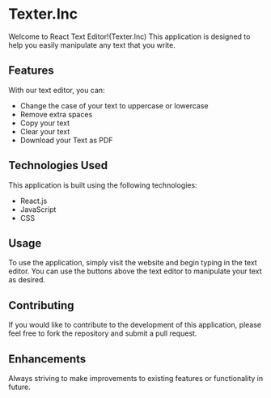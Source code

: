 
# Texter.Inc

Welcome to React Text Editor!(Texter.Inc) This application is designed to help you easily manipulate any text that you write.

## Features

With our text editor, you can:

- Change the case of your text to uppercase or lowercase
- Remove extra spaces
- Copy your text
- Clear your text
- Download your Text as PDF 

## Technologies Used

This application is built using the following technologies:

- React.js
- JavaScript
- CSS

## Usage

To use the application, simply visit the website and begin typing in the text editor. You can use the buttons above the text editor to manipulate your text as desired.

## Contributing

If you would like to contribute to the development of this application, please feel free to fork the repository and submit a pull request.

## Enhancements 

Always striving to make improvements to existing features or functionality in future.


